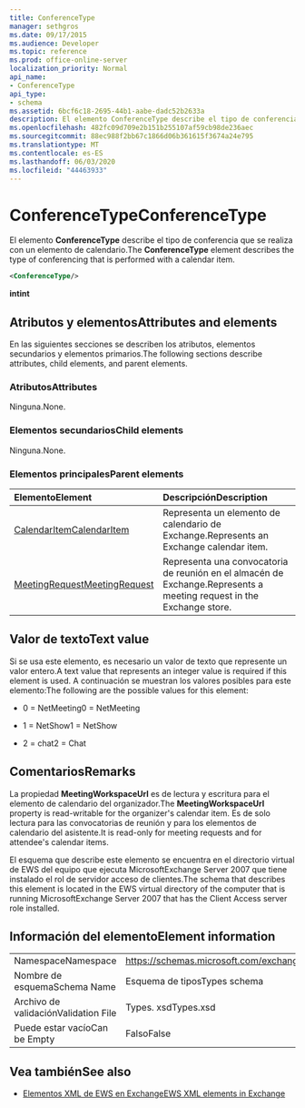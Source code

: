 ```yaml
---
title: ConferenceType
manager: sethgros
ms.date: 09/17/2015
ms.audience: Developer
ms.topic: reference
ms.prod: office-online-server
localization_priority: Normal
api_name:
- ConferenceType
api_type:
- schema
ms.assetid: 6bcf6c18-2695-44b1-aabe-dadc52b2633a
description: El elemento ConferenceType describe el tipo de conferencia que se realiza con un elemento de calendario.
ms.openlocfilehash: 482fc09d709e2b151b255107af59cb98de236aec
ms.sourcegitcommit: 88ec988f2bb67c1866d06b361615f3674a24e795
ms.translationtype: MT
ms.contentlocale: es-ES
ms.lasthandoff: 06/03/2020
ms.locfileid: "44463933"
---
```

# <a name="conferencetype"></a><span data-ttu-id="5ef26-103">ConferenceType</span><span class="sxs-lookup"><span data-stu-id="5ef26-103">ConferenceType</span></span>

<span data-ttu-id="5ef26-104">El elemento **ConferenceType** describe el tipo de conferencia que se realiza con un elemento de calendario.</span><span class="sxs-lookup"><span data-stu-id="5ef26-104">The **ConferenceType** element describes the type of conferencing that is performed with a calendar item.</span></span> 
  
```xml
<ConferenceType/>
```

 <span data-ttu-id="5ef26-105">**int**</span><span class="sxs-lookup"><span data-stu-id="5ef26-105">**int**</span></span>
## <a name="attributes-and-elements"></a><span data-ttu-id="5ef26-106">Atributos y elementos</span><span class="sxs-lookup"><span data-stu-id="5ef26-106">Attributes and elements</span></span>

<span data-ttu-id="5ef26-107">En las siguientes secciones se describen los atributos, elementos secundarios y elementos primarios.</span><span class="sxs-lookup"><span data-stu-id="5ef26-107">The following sections describe attributes, child elements, and parent elements.</span></span>
  
### <a name="attributes"></a><span data-ttu-id="5ef26-108">Atributos</span><span class="sxs-lookup"><span data-stu-id="5ef26-108">Attributes</span></span>

<span data-ttu-id="5ef26-109">Ninguna.</span><span class="sxs-lookup"><span data-stu-id="5ef26-109">None.</span></span>
  
### <a name="child-elements"></a><span data-ttu-id="5ef26-110">Elementos secundarios</span><span class="sxs-lookup"><span data-stu-id="5ef26-110">Child elements</span></span>

<span data-ttu-id="5ef26-111">Ninguna.</span><span class="sxs-lookup"><span data-stu-id="5ef26-111">None.</span></span>
  
### <a name="parent-elements"></a><span data-ttu-id="5ef26-112">Elementos principales</span><span class="sxs-lookup"><span data-stu-id="5ef26-112">Parent elements</span></span>

|<span data-ttu-id="5ef26-113">**Elemento**</span><span class="sxs-lookup"><span data-stu-id="5ef26-113">**Element**</span></span>|<span data-ttu-id="5ef26-114">**Descripción**</span><span class="sxs-lookup"><span data-stu-id="5ef26-114">**Description**</span></span>|
|:-----|:-----|
|[<span data-ttu-id="5ef26-115">CalendarItem</span><span class="sxs-lookup"><span data-stu-id="5ef26-115">CalendarItem</span></span>](calendaritem.md) <br/> |<span data-ttu-id="5ef26-116">Representa un elemento de calendario de Exchange.</span><span class="sxs-lookup"><span data-stu-id="5ef26-116">Represents an Exchange calendar item.</span></span>  <br/> |
|[<span data-ttu-id="5ef26-117">MeetingRequest</span><span class="sxs-lookup"><span data-stu-id="5ef26-117">MeetingRequest</span></span>](meetingrequest.md) <br/> |<span data-ttu-id="5ef26-118">Representa una convocatoria de reunión en el almacén de Exchange.</span><span class="sxs-lookup"><span data-stu-id="5ef26-118">Represents a meeting request in the Exchange store.</span></span>  <br/> |
   
## <a name="text-value"></a><span data-ttu-id="5ef26-119">Valor de texto</span><span class="sxs-lookup"><span data-stu-id="5ef26-119">Text value</span></span>

<span data-ttu-id="5ef26-120">Si se usa este elemento, es necesario un valor de texto que represente un valor entero.</span><span class="sxs-lookup"><span data-stu-id="5ef26-120">A text value that represents an integer value is required if this element is used.</span></span> <span data-ttu-id="5ef26-121">A continuación se muestran los valores posibles para este elemento:</span><span class="sxs-lookup"><span data-stu-id="5ef26-121">The following are the possible values for this element:</span></span>
  
- <span data-ttu-id="5ef26-122">0 = NetMeeting</span><span class="sxs-lookup"><span data-stu-id="5ef26-122">0 = NetMeeting</span></span>
    
- <span data-ttu-id="5ef26-123">1 = NetShow</span><span class="sxs-lookup"><span data-stu-id="5ef26-123">1 = NetShow</span></span>
    
- <span data-ttu-id="5ef26-124">2 = chat</span><span class="sxs-lookup"><span data-stu-id="5ef26-124">2 = Chat</span></span>
    
## <a name="remarks"></a><span data-ttu-id="5ef26-125">Comentarios</span><span class="sxs-lookup"><span data-stu-id="5ef26-125">Remarks</span></span>

<span data-ttu-id="5ef26-126">La propiedad **MeetingWorkspaceUrl** es de lectura y escritura para el elemento de calendario del organizador.</span><span class="sxs-lookup"><span data-stu-id="5ef26-126">The **MeetingWorkspaceUrl** property is read-writable for the organizer's calendar item.</span></span> <span data-ttu-id="5ef26-127">Es de solo lectura para las convocatorias de reunión y para los elementos de calendario del asistente.</span><span class="sxs-lookup"><span data-stu-id="5ef26-127">It is read-only for meeting requests and for attendee's calendar items.</span></span> 
  
<span data-ttu-id="5ef26-128">El esquema que describe este elemento se encuentra en el directorio virtual de EWS del equipo que ejecuta MicrosoftExchange Server 2007 que tiene instalado el rol de servidor acceso de clientes.</span><span class="sxs-lookup"><span data-stu-id="5ef26-128">The schema that describes this element is located in the EWS virtual directory of the computer that is running MicrosoftExchange Server 2007 that has the Client Access server role installed.</span></span> 
  
## <a name="element-information"></a><span data-ttu-id="5ef26-129">Información del elemento</span><span class="sxs-lookup"><span data-stu-id="5ef26-129">Element information</span></span>

|||
|:-----|:-----|
|<span data-ttu-id="5ef26-130">Namespace</span><span class="sxs-lookup"><span data-stu-id="5ef26-130">Namespace</span></span>  <br/> |https://schemas.microsoft.com/exchange/services/2006/types  <br/> |
|<span data-ttu-id="5ef26-131">Nombre de esquema</span><span class="sxs-lookup"><span data-stu-id="5ef26-131">Schema Name</span></span>  <br/> |<span data-ttu-id="5ef26-132">Esquema de tipos</span><span class="sxs-lookup"><span data-stu-id="5ef26-132">Types schema</span></span>  <br/> |
|<span data-ttu-id="5ef26-133">Archivo de validación</span><span class="sxs-lookup"><span data-stu-id="5ef26-133">Validation File</span></span>  <br/> |<span data-ttu-id="5ef26-134">Types. xsd</span><span class="sxs-lookup"><span data-stu-id="5ef26-134">Types.xsd</span></span>  <br/> |
|<span data-ttu-id="5ef26-135">Puede estar vacío</span><span class="sxs-lookup"><span data-stu-id="5ef26-135">Can be Empty</span></span>  <br/> |<span data-ttu-id="5ef26-136">Falso</span><span class="sxs-lookup"><span data-stu-id="5ef26-136">False</span></span>  <br/> |
   
## <a name="see-also"></a><span data-ttu-id="5ef26-137">Vea también</span><span class="sxs-lookup"><span data-stu-id="5ef26-137">See also</span></span>



- [<span data-ttu-id="5ef26-138">Elementos XML de EWS en Exchange</span><span class="sxs-lookup"><span data-stu-id="5ef26-138">EWS XML elements in Exchange</span></span>](ews-xml-elements-in-exchange.md)

